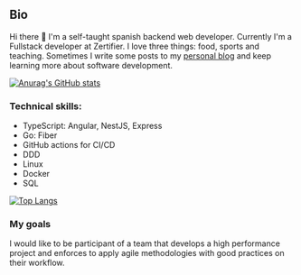 ## Bio
Hi there 👋 I'm a self-taught spanish backend web developer. Currently I'm a Fullstack developer at Zertifier. I love three things: food, sports and teaching.
Sometimes I write some posts to my [personal blog](https://4strodev.com) and keep learning more about software development. 

[![Anurag's GitHub stats](https://github-readme-stats.vercel.app/api?username=4strodev)](https://github.com/anuraghazra/github-readme-stats)

### Technical skills:
- TypeScript: Angular, NestJS, Express
- Go: Fiber
- GitHub actions for CI/CD
- DDD
- Linux
- Docker
- SQL

[![Top Langs](https://github-readme-stats.vercel.app/api/top-langs/?username=4strodev)](https://github.com/anuraghazra/github-readme-stats)

### My goals
I would like to be participant of a team that develops a high performance project and enforces to apply agile methodologies with good practices on their workflow.
